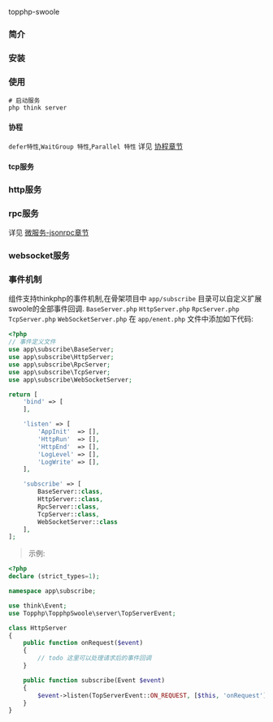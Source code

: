 topphp-swoole

### 简介


### 安装

### 使用

```shell
# 启动服务
php think server
```
#### 协程

`defer特性`,`WaitGroup 特性`,`Parallel 特性` 详见 [协程章节](/kuai-su-ru-men/xie-cheng.md)

#### tcp服务


### http服务


### rpc服务
详见 [微服务-jsonrpc章节](/wei-fu-wu/jsonrpc.md)


### websocket服务

### 事件机制
组件支持thinkphp的事件机制,在骨架项目中 `app/subscribe` 目录可以自定义扩展swoole的全部事件回调.
`BaseServer.php`
`HttpServer.php`
`RpcServer.php`
`TcpServer.php`
`WebSocketServer.php`
在 `app/enent.php` 文件中添加如下代码:

```php
<?php
// 事件定义文件
use app\subscribe\BaseServer;
use app\subscribe\HttpServer;
use app\subscribe\RpcServer;
use app\subscribe\TcpServer;
use app\subscribe\WebSocketServer;

return [
    'bind' => [
    ],

    'listen' => [
        'AppInit'  => [],
        'HttpRun'  => [],
        'HttpEnd'  => [],
        'LogLevel' => [],
        'LogWrite' => [],
    ],

    'subscribe' => [
        BaseServer::class,
        HttpServer::class,
        RpcServer::class,
        TcpServer::class,
        WebSocketServer::class
    ],
];

```

> 示例:

```php
<?php
declare (strict_types=1);

namespace app\subscribe;

use think\Event;
use Topphp\TopphpSwoole\server\TopServerEvent;

class HttpServer
{
    public function onRequest($event)
    {
        // todo 这里可以处理请求后的事件回调
    }

    public function subscribe(Event $event)
    {
        $event->listen(TopServerEvent::ON_REQUEST, [$this, 'onRequest']);
    }
}

```
